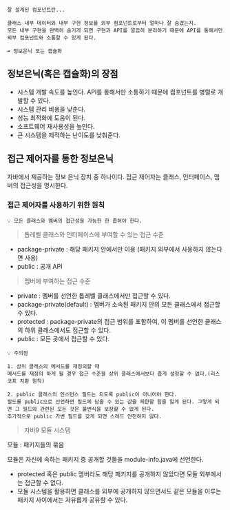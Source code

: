 ```
잘 설계된 컴포넌트란...

클래스 내부 데이터와 내부 구현 정보를 외부 컴포넌트로부터 얼마나 잘 숨겼는지.
모든 내부 구현을 완벽히 숨기게 되면 구현과 API를 깔끔히 분리하기 때문에 API를 통해서만 외부 컴포넌트와 소통할 수 있게 된다.

➡️ 정보은닉 또는 캡슐화
```

## 정보은닉(혹은 캡슐화)의 장점

- 시스템 개발 속도를 높인다. API를 통해서만 소통하기 때문에 컴포넌트를 병렬로 개발할 수 있다.
- 시스템 관리 비용을 낮춘다.
- 성능 최적화에 도움이 된다.
- 소프트웨어 재사용성을 높인다.
- 큰 시스템을 제작하는 난이도를 낮춰준다.

## 접근 제어자를 통한 정보은닉

자바에서 제공하는 정보 은닉 장치 중 하나이다.
접근 제어자는 클래스, 인터페이스, 멤버의 접근성을 명시한다.

### 접근 제어자를 사용하기 위한 원칙

`💡 모든 클래스와 멤버의 접근성을 가능한 한 좁혀야 한다.`

> 톱레벨 클래스와 인터페이스에 부여할 수 있는 접근 수준

- package-private : 해당 패키지 안에서만 이용 (패키지 외부에서 사용하지 않는다면 사용)
- public : 공개 API

> 멤버에 부여하는 접근 수준

- private : 멤버를 선언한 톱레벨 클래스에서만 접근할 수 있다.
- package-private(default) : 멤버가 소속된 패키지 안의 모든 클래스에서 접근할 수 있다.
- protected : package-private의 접근 범위를 포함하여, 이 멤버를 선언한 클래스의 하위 클래스에서도 접근할 수 있다.
- public : 모든 곳에서 접근할 수 있다.

```
💡 주의점

1. 상위 클래스의 메서드를 재정의할 때
메서드를 재정의 하게 될 경우 접근 수준을 상위 클래스에서보다 좁게 설정할 수 없다.(리스코프 치환 원칙)

2. public 클래스의 인스턴스 필드는 되도록 public이 아니어야 한다.
필드를 public으로 선언하면 필드에 담을 수 있는 값을 제한할 힘을 잃게 된다. 그렇게 되면 그 필드와 관련된 모든 것은 불변식을 보장할 수 없게 된다.
추가적으로 public 가변 필드를 갖게 되면 스레드 안전하지 않다.
```

> 자바9 모듈 시스템

모듈 : 패키지들의 묶음

모듈은 자신에 속하는 패키지 중 공개할 것들을 module-info.java에 선언한다.

- protected 혹은 public 멤버라도 해당 패키지를 공개하지 않았다면 모듈 외부에서는 접근할 수 없다.
- 모듈 시스템을 활용하면 클래스를 외부에 공개하지 않으면서도 같은 모듈을 이루는 패키지 사이에서는 자유롭게 공유할 수 있다.
